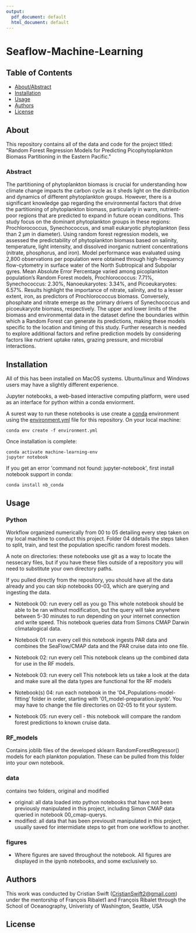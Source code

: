 ```yaml
---
output:
  pdf_document: default
  html_document: default
---
```

# Seaflow-Machine-Learning




## Table of Contents
- [About/Abstract](#about)
- [Installation](#installation)
- [Usage](#usage)
- [Authors](#authors)
- [License](#license)

## About
This repository contains all of the data and code for the project titled: "Random Forest Regression Models for Predicting Picophytoplankton 
Biomass Partitioning in the Eastern Pacific."

  ### Abstract
  The partitioning of phytoplankton biomass is crucial for understanding how climate change impacts the carbon cycle as it sheds light on the distribution and dynamics of different phytoplankton groups. However, there is a significant knowledge gap regarding the environmental factors that drive the partitioning of phytoplankton biomass, particularly in warm, nutrient-poor regions that are predicted to expand in future ocean conditions. This study focus on the dominant phytoplankton groups in these regions: Prochlorococcus, Synechococcus, and small eukaryotic phytoplankton (less than 2 µm in diameter). Using random forest regression models, we assessed the predictability of phytoplankton biomass based on salinity, temperature, light intensity, and dissolved inorganic nutrient concentrations (nitrate, phosphorus, and iron). Model performance was evaluated using 2,800 observations per population were obtained through high-frequency flow-cytometry in surface water of the North Subtropical and Subpolar gyres. Mean Absolute Error Percentage varied among picoplankton population’s Random Forest models, Prochlorococcus: 7.71%, Synechococcus: 2.30%, Nanoeukaryotes: 3.34%, and Picoeukaryotes: 6.57%. Results highlight the importance of nitrate, salinity, and to a lesser extent, iron, as predictors of Prochlorococcus biomass. Conversely, phosphate and nitrate emerge as the primary drivers of Synechococcus and picoeukaryote biomass, respectively. The upper and lower limits of the biomass and environmental data in the dataset define the boundaries within which a Random Forest can generate its predictions, making these models specific to the location and timing of this study. Further research is needed to explore additional factors and refine prediction models by considering factors like nutrient uptake rates, grazing pressure, and microbial interactions.




## Installation
All of this has been installed on MacOS systems. Ubuntu/linux and Windows users may have a slightly different experience.  

Jupyter notebooks, a web-based interactive computing platform, were used as an interface for python within a conda enviorment.

A surest way to run these notebooks is use create a [conda](https://docs.conda.io/en/latest/) environment using the [environment.yml](https://github.com/CristianSwift/Seaflow-Machine-Learning/blob/MoreData/enviorment.yml) file for this repository. On your local machine:

    conda env create -f environment.yml

Once installation is complete:

    conda activate machine-learning-env
    jupyter notebook

If you get an error 'command not found: jupyter-notebook', first install notebook support in conda:

    conda install nb_conda

## Usage

### Python
Workflow organized numerically from 00 to 05 detailing every step taken on my local machine to conduct this project. Folder 04 ddetails the steps taken to split, train, and test the population specific random forest models. 

A note on directories:  these notebooks use git as a way to locate the nessecary files, but if you have these files 
outside of a repository you will need to substitute your own directory paths.  

If you pulled directly from the repository, you should have all the data already and you can skip notebooks 00-03, which are querying and ingesting the data.  

- Notebook 00: run every cell as you go
This whole notebook should be able to be ran without modification, but the query will take anywhere between 5-30 minutes to run depending on your internet connection and write speed.  This notebook queries data from Simons CMAP Darwin climatalogical data.  

- Notebook 01: run every cell 
this notebook ingests PAR data and combines the SeaFlow/CMAP data and the PAR cruise data into one file.  

- Notebook 02: run every cell
This notebook cleans up the combined data for use in the RF models.  

- Notebook 03: run every cell
This notebook lets us take a look at the data and make sure all the data types are functional for the RF models

- Notebook(s) 04: run each notebook in the '04_Populations-model-fitting' folder in order, starting with '01_model-preparation.ipynb'.  You may have to change the file directories on 02-05 to fit your system.  

- Notebook 05: run every cell - this notebook will compare the random forest predictions to known cruise data.  

### RF_models
Contains joblib files of the developed sklearn RandomForestRegressor() models for each plankton population.  These can be pulled from this folder into your own notebook.  

### data
contains two folders, original and modified
- original: all data loaded into python notebooks that have not been previously manipulated in this project, including Simon CMAP data queried in notebook 00_cmap-querys. 
- modified: all data that has been previouslt manipulated in this project, usually saved for intermidiate steps to get from one workflow to another.  

### figures
- Where figures are saved throughout the notebook. All figures are displayed in the ipynb notebooks, and some exclusively so.


## Authors
This work was conducted by Cristian Swift (CristianSwift2@gmail.com) under the mentorship of François Ribalet1 and François Ribalet through the School of Oceanography, Univeristy of Washington, Seattle, USA

## License
